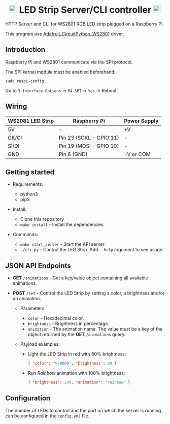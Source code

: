 <h1 align="center" >
<img src="https://upload.wikimedia.org/wikipedia/commons/8/86/RGB_color_model.svg" width="24" />
LED Strip Server/CLI controller
<img src="https://upload.wikimedia.org/wikipedia/fr/thumb/3/3b/Raspberry_Pi_logo.svg/1200px-Raspberry_Pi_logo.svg.png" width="24" />
</h1>

HTTP Server and CLI for WS2801 RGB LED strip plugged on a Raspberry Pi.

This program use [Adafruit_CircuitPython_WS2801](https://github.com/adafruit/Adafruit_CircuitPython_WS2801) driver.

## Introduction

Raspberry Pi and WS2801 communicate via the SPI protocol.

The SPI kernel module must be enabled beforehand:

    sudo raspi-config

Go to `3 Interface Options` -> `P4 SPI` -> `Yes` -> Reboot.

## Wiring

| WS2081 LED Strip | Raspberry Pi            | Power Supply |
| ---------------- | ----------------------- | ------------ |
| 5V               | -                       | +V           |
| CK/CI            | Pin 23 (SCKL - GPIO 11) | -            |
| SI/DI            | Pin 19 (MOSI - GPIO 10) | -            |
| GND              | Pin 6 (GND)             | -V or COM    |

## Getting started

- Requirements:

  - python3
  - pip3

- Install:

  - Clone this repository
  - `make install` - Install the dependencies

- Commands:

  - `make start_server` - Start the API server
  - `./cli.py` - Control the LED Strip. Add `--help` argument to see usage.

## JSON API Endpoints

- **GET** `/animations` - Get a key/value object containing all available animations.

- **POST** `/set` - Control the LED Strip by setting a color, a brightness and/or an animation.

  - Parameters:

    - `color` - Hexadecimal color.
    - `brightness` - Brightness in percentage.
    - `animation` - The animation name. The value must be a key of the object returned by the **GET** `/animations` query.

  - Payload examples:

    - Light the LED Strip in red with 80% brightness:

      ```json
      { "color": "FF0000", "brightness": 80 }
      ```

    - Run _Rainbow_ animation with 100% brightness:
      ```json
      { "brightness": 100, "animation": "rainbow" }
      ```

## Configuration

The number of LEDs to control and the port on which the server is running can be configured in the `config.yml` file.
